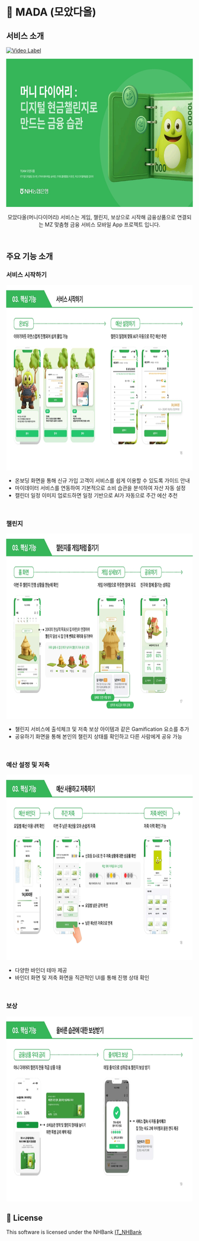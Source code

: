 # 📒 MADA (모았다올)

## 서비스 소개
[![Video Label](http://img.youtube.com/vi/oZaDhSLg-yA/0.jpg)](https://youtu.be/oZaDhSLg-yA)
<p align = "center"><img src="./image/모았다올.jpg" width="800" height="400"/></p>
<p align = "center">모았다올(머니다이어리) 서비스는 게임, 챌린지, 보상으로 시작해 금융상품으로 연결되는 MZ 맞춤형 금융 서비스 모바일 App 프로젝트 입니다.</p>
<br/>

## 주요 기능 소개
### 서비스 시작하기
<img src="./image/모았다올_서비스가입.jpg" width="800" height="500"/>

- 온보딩 화면을 통해 신규 가입 고객이 서비스를 쉽게 이용할 수 있도록 가이드 안내
- 마이데이터 서비스를 연동하여 기본적으로 소비 습관을 분석하여 자산 자동 설정
- 캘린더 일정 이미지 업로드하면 일정 기반으로 AI가 자동으로 주간 에산 추천
<br/>

### 챌린지
<img src="./image/모았다올_챌린지.jpg" width="800" height="500"/>

- 챌린지 서비스에 출석체크 및 저축 보상 아이템과 같은 Gamification 요소를 추가
- 공유하기 화면을 통해 본인의 챌린지 상태를 확인하고 다른 사람에게 공유 가능
<br/>

### 예산 설정 및 저축
<img src="./image/모았다올_예산_저축.jpg" width="800" height="500"/>

- 다양한 바인더 테마 제공
- 바인더 화면 및 저축 화면을 직관적인 UI를 통해 진행 상태 확인
<br/>

### 보상
<img src="./image/모았다올_보상.jpg" width="800" height="500"/>

<br/>

## 📒 License

<p>
This software is licensed under the NHBank <a href="https://www.nhbank.com/" _blank="new">IT_NHBank</a>
</p>
